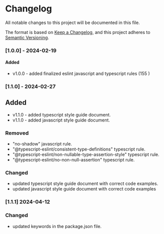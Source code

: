 # Changelog

All notable changes to this project will be documented in this file.

The format is based on [Keep a Changelog](https://keepachangelog.com/en/1.0.0/),
and this project adheres to [Semantic Versioning](https://semver.org/spec/v2.0.0.html).

### [1.0.0] - 2024-02-19

#### Added

- v1.0.0 - added finalized eslint javascript and typescript rules (155 )

### [1.1.0] - 2024-02-27

## Added

- v1.1.0 - added typescript style guide document.
- v1.1.0 - added javascript style guide document.

### Removed

- "no-shadow" javascript rule.
- "@typescript-eslint/consistent-type-definitions" typescript rule.
- "@typescript-eslint/non-nullable-type-assertion-style" typescript rule.
- "@typescript-eslint/no-non-null-assertion" typescript rule.

### Changed

- updated typescript style guide document with correct code examples.
- updated javascript style guide document with correct code examples

### [1.1.1] 2024-04-12

### Changed

- updated keywords in the package.json file.
